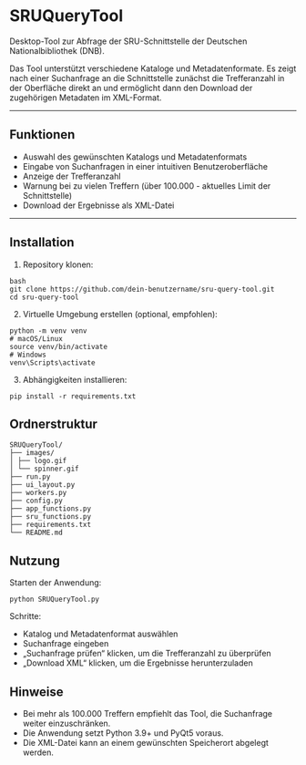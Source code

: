 # SRUQueryTool

Desktop-Tool zur Abfrage der SRU-Schnittstelle der Deutschen Nationalbibliothek (DNB). 

Das Tool unterstützt verschiedene Kataloge und Metadatenformate. Es zeigt nach einer Suchanfrage an die Schnittstelle zunächst die Trefferanzahl in der Oberfläche direkt an und ermöglicht dann den Download der zugehörigen Metadaten im XML-Format.

---

## Funktionen

- Auswahl des gewünschten Katalogs und Metadatenformats
- Eingabe von Suchanfragen in einer intuitiven Benutzeroberfläche
- Anzeige der Trefferanzahl
- Warnung bei zu vielen Treffern (über 100.000 - aktuelles Limit der Schnittstelle)
- Download der Ergebnisse als XML-Datei

---

## Installation

1. Repository klonen:

```
bash
git clone https://github.com/dein-benutzername/sru-query-tool.git
cd sru-query-tool
```

2. Virtuelle Umgebung erstellen (optional, empfohlen):
```
python -m venv venv
# macOS/Linux
source venv/bin/activate
# Windows
venv\Scripts\activate
```

3. Abhängigkeiten installieren:
```
pip install -r requirements.txt
```

## Ordnerstruktur
```
SRUQueryTool/
├── images/
│ ├── logo.gif
│ └── spinner.gif
├── run.py
├── ui_layout.py
├── workers.py
├── config.py
├── app_functions.py
├── sru_functions.py
├── requirements.txt
└── README.md
```
## Nutzung

Starten der Anwendung:
```
python SRUQueryTool.py
```

Schritte:
  * Katalog und Metadatenformat auswählen
  * Suchanfrage eingeben
  * „Suchanfrage prüfen“ klicken, um die Trefferanzahl zu überprüfen
  * „Download XML“ klicken, um die Ergebnisse herunterzuladen

## Hinweise 
  * Bei mehr als 100.000 Treffern empfiehlt das Tool, die Suchanfrage weiter einzuschränken.
  * Die Anwendung setzt Python 3.9+ und PyQt5 voraus.
  * Die XML-Datei kann an einem gewünschten Speicherort abgelegt werden.

